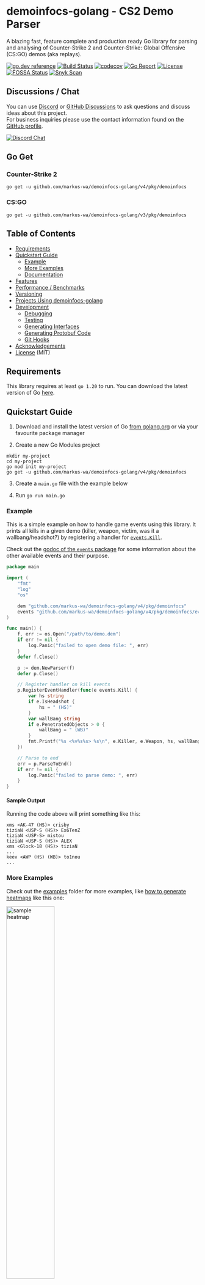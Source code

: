 # demoinfocs-golang - CS2 Demo Parser

A blazing fast, feature complete and production ready Go library for parsing and analysing of Counter-Strike 2 and Counter-Strike: Global Offensive (CS:GO) demos (aka replays).

[![go.dev reference](https://img.shields.io/badge/go.dev-reference-007d9c?logo=go&logoColor=white&style=flat-square)](https://pkg.go.dev/github.com/markus-wa/demoinfocs-golang/v4/pkg/demoinfocs?tab=doc)
[![Build Status](https://img.shields.io/github/actions/workflow/status/markus-wa/demoinfocs-golang/ci.yml?branch=master&style=flat-square)](https://github.com/markus-wa/demoinfocs-golang/actions)
[![codecov](https://img.shields.io/codecov/c/github/markus-wa/demoinfocs-golang?style=flat-square)](https://codecov.io/gh/markus-wa/demoinfocs-golang)
[![Go Report](https://goreportcard.com/badge/github.com/markus-wa/demoinfocs-golang?style=flat-square)](https://goreportcard.com/report/github.com/markus-wa/demoinfocs-golang)
[![License](https://img.shields.io/badge/license-MIT-blue.svg?style=flat-square)](LICENSE.md)
[![FOSSA Status](https://app.fossa.io/api/projects/git%2Bgithub.com%2Fmarkus-wa%2Fdemoinfocs-golang.svg?type=shield)](https://app.fossa.io/projects/git%2Bgithub.com%2Fmarkus-wa%2Fdemoinfocs-golang?ref=badge_shield)
[![Snyk Scan](https://img.shields.io/badge/security%20scan-snyk-blueviolet?style=flat-square)](https://app.snyk.io/org/markus-wa/project/cbd87cca-a903-4553-b677-42f3bb086655)

## Discussions / Chat

You can use [Discord](https://discord.gg/eTVBgKeHnh) or [GitHub Discussions](https://github.com/markus-wa/demoinfocs-golang/discussions) to ask questions and discuss ideas about this project.<br>
For business inquiries please use the contact information found on the [GitHub profile](https://github.com/markus-wa).

[![Discord Chat](https://img.shields.io/discord/901824796302643281?color=%235865F2&label=discord&style=for-the-badge)](https://discord.gg/eTVBgKeHnh)

## Go Get

### Counter-Strike 2

	go get -u github.com/markus-wa/demoinfocs-golang/v4/pkg/demoinfocs

### CS:GO

	go get -u github.com/markus-wa/demoinfocs-golang/v3/pkg/demoinfocs

## Table of Contents

- [Requirements](https://github.com/markus-wa/demoinfocs-golang#requirements)
- [Quickstart Guide](https://github.com/markus-wa/demoinfocs-golang#quickstart-guide)
  - [Example](https://github.com/markus-wa/demoinfocs-golang#example)
  - [More Examples](https://github.com/markus-wa/demoinfocs-golang#more-examples)
  - [Documentation](https://github.com/markus-wa/demoinfocs-golang#documentation)
- [Features](https://github.com/markus-wa/demoinfocs-golang#features)
- [Performance / Benchmarks](https://github.com/markus-wa/demoinfocs-golang#performance--benchmarks)
- [Versioning](https://github.com/markus-wa/demoinfocs-golang#versioning)
- [Projects Using demoinfocs-golang](https://github.com/markus-wa/demoinfocs-golang#projects-using-demoinfocs-golang)
- [Development](https://github.com/markus-wa/demoinfocs-golang#development)
  - [Debugging](https://github.com/markus-wa/demoinfocs-golang#debugging)
  - [Testing](https://github.com/markus-wa/demoinfocs-golang#testing)
  - [Generating Interfaces](https://github.com/markus-wa/demoinfocs-golang#generating-interfaces)
  - [Generating Protobuf Code](https://github.com/markus-wa/demoinfocs-golang#generating-protobuf-code)
  - [Git Hooks](https://github.com/markus-wa/demoinfocs-golang#git-hooks)
- [Acknowledgements](https://github.com/markus-wa/demoinfocs-golang#acknowledgements)
- [License](https://github.com/markus-wa/demoinfocs-golang#license) (MIT)

## Requirements

This library requires at least `go 1.20` to run.
You can download the latest version of Go [here](https://golang.org/).

## Quickstart Guide

1. Download and install the latest version of Go [from golang.org](https://golang.org/dl/) or via your favourite package manager

2. Create a new Go Modules project

```terminal
mkdir my-project
cd my-project
go mod init my-project
go get -u github.com/markus-wa/demoinfocs-golang/v4/pkg/demoinfocs
```

3. Create a `main.go` file with the example below

4. Run `go run main.go`

### Example

This is a simple example on how to handle game events using this library.
It prints all kills in a given demo (killer, weapon, victim, was it a wallbang/headshot?) by registering a handler for [`events.Kill`](https://godoc.org/github.com/markus-wa/demoinfocs-golang/events#Kill).

Check out the [godoc of the `events` package](https://godoc.org/github.com/markus-wa/demoinfocs-golang/events) for some information about the other available events and their purpose.

```go
package main

import (
	"fmt"
	"log"
	"os"

	dem "github.com/markus-wa/demoinfocs-golang/v4/pkg/demoinfocs"
	events "github.com/markus-wa/demoinfocs-golang/v4/pkg/demoinfocs/events"
)

func main() {
	f, err := os.Open("/path/to/demo.dem")
	if err != nil {
		log.Panic("failed to open demo file: ", err)
	}
	defer f.Close()

	p := dem.NewParser(f)
	defer p.Close()

	// Register handler on kill events
	p.RegisterEventHandler(func(e events.Kill) {
		var hs string
		if e.IsHeadshot {
			hs = " (HS)"
		}
		var wallBang string
		if e.PenetratedObjects > 0 {
			wallBang = " (WB)"
		}
		fmt.Printf("%s <%v%s%s> %s\n", e.Killer, e.Weapon, hs, wallBang, e.Victim)
	})

	// Parse to end
	err = p.ParseToEnd()
	if err != nil {
		log.Panic("failed to parse demo: ", err)
	}
}
```

#### Sample Output

Running the code above will print something like this:

```
xms <AK-47 (HS)> crisby
tiziaN <USP-S (HS)> Ex6TenZ
tiziaN <USP-S> mistou
tiziaN <USP-S (HS)> ALEX
xms <Glock-18 (HS)> tiziaN
...
keev <AWP (HS) (WB)> to1nou
...
```

### More Examples

Check out the [examples](examples) folder for more examples, like [how to generate heatmaps](examples/heatmap) like this one:

<img alt="sample heatmap" src="https://raw.githubusercontent.com/markus-wa/demoinfocs-golang/master/examples/heatmap/heatmap.jpg" width="50%">

### Documentation

The full API documentation is available here on [pkg.go.dev](https://pkg.go.dev/github.com/markus-wa/demoinfocs-golang/v4/pkg/demoinfocs).

## Features

* Game events (kills, shots, round starts/ends, footsteps etc.) - [docs](https://pkg.go.dev/github.com/markus-wa/demoinfocs-golang/v4/pkg/demoinfocs/events?tab=doc) / [example](https://github.com/markus-wa/demoinfocs-golang/tree/master/examples/print-events)
* Tracking of game-state (players, teams, grenades, ConVars etc.) - [docs](https://pkg.go.dev/github.com/markus-wa/demoinfocs-golang/v4/pkg/demoinfocs?tab=doc#GameState)
* Grenade projectiles / trajectories - [docs](https://pkg.go.dev/github.com/markus-wa/demoinfocs-golang/v4/pkg/demoinfocs?tab=doc#GameState.GrenadeProjectiles) / [example](https://github.com/markus-wa/demoinfocs-golang/tree/master/examples/nade-trajectories)
* Access to entities, server-classes & data-tables - [docs](https://pkg.go.dev/github.com/markus-wa/demoinfocs-golang/v4/pkg/demoinfocs/sendtables?tab=doc#ServerClasses) / [example](https://github.com/markus-wa/demoinfocs-golang/tree/master/examples/entities)
* Access to all net-messages - [docs](https://pkg.go.dev/github.com/markus-wa/demoinfocs-golang/v4/pkg/demoinfocs?tab=doc#NetMessageCreator) / [example](https://github.com/markus-wa/demoinfocs-golang/tree/master/examples/net-messages)
* Chat & console messages <sup id="achat1">1</sup> - [docs](https://pkg.go.dev/github.com/markus-wa/demoinfocs-golang/v4/pkg/demoinfocs/events?tab=doc#ChatMessage) / [example](https://github.com/markus-wa/demoinfocs-golang/tree/master/examples/print-events)
* Matchmaking ranks (official MM demos only) - [docs](https://pkg.go.dev/github.com/markus-wa/demoinfocs-golang/v4/pkg/demoinfocs/events?tab=doc#RankUpdate)
* Full POV demo support
* Support for encrypted net-messages (if the [decryption key](https://pkg.go.dev/github.com/markus-wa/demoinfocs-golang/v4@master/pkg/demoinfocs#ParserConfig) is provided)
* JavaScript (browser / Node.js) support via WebAssembly - [example](https://github.com/markus-wa/demoinfocs-wasm)
* [Easy debugging via build-flags](#debugging)
* Built with performance & concurrency in mind

1. <small id="f1">In MM demos the chat is encrypted, so [`ParserConfig.NetMessageDecryptionKey`](https://pkg.go.dev/github.com/markus-wa/demoinfocs-golang/v4@master/pkg/demoinfocs#ParserConfig) needs to be set - see also [`MatchInfoDecryptionKey()`](https://pkg.go.dev/github.com/markus-wa/demoinfocs-golang/v4@master/pkg/demoinfocs#MatchInfoDecryptionKey).</small>

## Performance / Benchmarks

Two of the top priorities of this parser are performance and concurrency.

Here are some benchmark results from a system with an Intel i7 6700k CPU and a SSD disk running Windows 10 and a demo with 85'000 frames.

### Overview

|Benchmark|Description|Average Duration|Speed|
|-|-|-|-|
|`BenchmarkConcurrent`|Read and parse 8 demos concurrently|2.06 s (per 8 demos)|~ 1 h 25 min of gameplay per second|
|`BenchmarkDemoInfoCs`|Read demo from drive and parse|0.89 s|~ 25 min of gameplay per second|
|`BenchmarkInMemory`|Read demo from memory and parse|0.88 s|~ 25 min of gameplay per second|

### Raw Output

```
$ go test -run _NONE_ -bench . -benchtime 30s -benchmem -concurrentdemos 8
goos: windows
goarch: amd64
pkg: github.com/markus-wa/demoinfocs-golang
BenchmarkDemoInfoCs-8             50     894500010 ns/op    257610127 B/op    914355 allocs/op
BenchmarkInMemory-8               50     876279984 ns/op    257457271 B/op    914143 allocs/op
BenchmarkConcurrent-8             20    2058303680 ns/op    2059386582 B/op  7313145 allocs/op
--- BENCH: BenchmarkConcurrent-8
    demoinfocs_test.go:315: Running concurrency benchmark with 8 demos
    demoinfocs_test.go:315: Running concurrency benchmark with 8 demos
PASS
ok      github.com/markus-wa/demoinfocs-golang  134.244s
```

## Versioning

We use [SemVer](http://semver.org/) for versioning. For the versions available, see the [tags on this repository](https://github.com/markus-wa/demoinfocs-golang/tags).
There is one caveat however: Beta features - which are marked as such via comments and in release notes - may change in minor releases.

## Services, Projects & Companies Using demoinfocs-golang

- [noesis.gg](https://www.noesis.gg/) - A suite of explorative tools to help you analyze and improve your CS2 performance
- [esportal.com](https://esportal.com/) - An alternative Matchmaking service that aims to provide a friendly environment free from trolls and misbehaving individuals
- [pglesports.com](https://www.pglesports.com/) - Premier eSports tournaments and circuits for massive audiences
- [hltv.org](https://www.hltv.org/) - Leading Counter-Strike site featuring news, demos, pictures, statistics, on-site coverage and more
- [refrag.gg](https://refrag.gg/) - The world's premier CS2 training tool
- [esportslab.gg](https://esportslab.gg/) - Building ML/AI tools for professional esports players
- [scope.gg](https://scope.gg/) - Analytical and advisory service for advanced CS2 players
- [PureSkill.gg](https://pureskill.gg/) - An automated coach to help you get better at CS2
- [cs2lens.com](https://www.cs2lens.com/) - Professional CS2 demo replayer and analysis tool
- [awpy](https://github.com/pnxenopoulos/awpy) - A wrapper for the Golang parser in Python

### CS:GO projects (may no longer work with CS2)

- [cs-demo-minifier](https://github.com/markus-wa/cs-demo-minifier) - Converts demos to JSON, MessagePack and more
- [csgo_spray_pattern_plotter](https://github.com/o40/csgo_spray_pattern_plotter) - A tool to extract and plot spray patterns from CS:GO replays
- [CS:GO Player Skill Prediction](https://drive.google.com/file/d/1JXIB57BA2XBTYVLSy6Xg_5nfL6dWyDmG/view) - Machine learning master thesis by [@quancore](https://github.com/quancore) about predicting player performance
- [csgoverview](https://github.com/Linus4/csgoverview) - A 2D demo replay tool for CS:GO
- [csgo-coach-bug-detector](https://github.com/softarn/csgo-coach-bug-detector) - Detects the abuse of an exploit used by some team coaches in professional matches
- [megaclan3000](https://github.com/megaclan3000/megaclan3000) - A CS:GO stats page for clans with recent matches and player statistics

If your project is using this library feel free to submit a PR or send a message via [Discord](https://discord.gg/eTVBgKeHnh) to be included in the list.

## Useful Tools & Libraries

- [csgo-centrifuge](https://github.com/saiko-tech/csgo-centrifuge) - Get historic radar overview images to make 2D replays & heatmaps accurate on all map versions
- [head-position-model](https://github.com/David-Durst/head-position-model) - Approximate the player's head position (rather than just the camera position)

## Development

### Debugging

You can use the build tag `debugdemoinfocs` to print out debugging information - such as game events or unhandled demo-messages - during the parsing process.<br>

e.g.

    go run -tags debugdemoinfocs examples/print-events/print_events.go -demo example.dem

Side-note: The tag isn't called `debug` to avoid naming conflicts with other libs (and underscores in tags don't work, apparently).

To change the default debugging behavior, Go's `ldflags` parameter can be used. Example for additionally printing out all server-classes with their properties: `-ldflags="-X 'github.com/markus-wa/demoinfocs-golang/v4/pkg/demoinfocs.debugServerClasses=YES'"`.

e.g.

    go run -tags debugdemoinfocs -ldflags="-X 'github.com/markus-wa/demoinfocs-golang/v2/pkg/demoinfocs.debugServerClasses=YES'" examples/print-events/print_events.go -demo example.dem

Check out `debug_on.go` for any other settings that can be changed.

### Testing

#### Unit Tests

For any new features, [Test Driven Development](https://medium.com/@pierreprinetti/test-driven-development-in-go-baeab5adb468) should be practiced where possible.
However, due to some design flaws in some parts of the code it's currently not always practical to do so.

Running unit tests:

    scripts/unit-tests.sh
    # or (identical)
    go test -short ./...

#### Regression Tests

For the full regression suite you will need to download the test demo-set.

Prerequisites:
- [Git LFS](https://git-lfs.github.com) must be installed
- [`7z`](https://www.7-zip.org/) must be in your `PATH` environment variable (`p7zip` or `p7zip-full` package on most Linux distros)

Downloading demos + running regression tests:

    scripts/regression-tests.sh

#### Updating the `default.golden` File

The file [`test/default.golden`](https://github.com/markus-wa/demoinfocs-golang/blob/master/test/default.golden) file contains a serialized output of all expected game events in `test/cs-demos/default.dem`.

If there is a change to game events (new fields etc.) it is necessary to update this file so the regression tests pass.
To update it you can run the following command:

	go test -run TestDemoInfoCs -update

Please don't update the `.golden` file if you are not sure it's required. Maybe the failing CI is just pointing out a regression.

### Generating Interfaces

We generate interfaces such as `GameState` from structs to make it easier to keep docs in synch over structs and interfaces.
For this we use [@vburenin](https://github.com/vburenin)'s [`ifacemaker`](https://github.com/vburenin/ifacemaker) tool.

You can download the latest version [here](https://github.com/vburenin/ifacemaker/releases).
After adding it to your `PATH` you can use `scripts/generate-interfaces.sh` to update interfaces.

### Generating Protobuf Code

Should you need to re-generate the protobuf generated code in the `msg` package, you will need the following tools:

```
go install google.golang.org/protobuf/cmd/protoc-gen-go@latest
```

Make sure both are inside your `PATH` variable.

After installing these use `go generate ./msg` to generate the protobuf code. If you're on Windows you'll need to run go generate from CMD, not Bash.

### Git Hooks

To install some (optional, but quite handy) `pre-commit` and `pre-push` hooks, you can run the following script.

    scripts/git-hooks/link-git-hooks.sh

#### `pre-commit`:
- check if [interfaces have been updated](#generating-interfaces)
- build the code
- run unit tests

#### `pre-push`:
- run regression tests

## Acknowledgements

This library was originally based on <a href="https://github.com/ValveSoftware/csgo-demoinfo" rel="external">Valve's demoinfogo</a> and <a href="https://github.com/StatsHelix/demoinfo" rel="external">SatsHelix's demoinfo</a>.

For Counter-Strike 2, [dotabuff/manta](https://github.com/dotabuff/manta) was an amazing resource for how to parse Source 2 demos and CS2 support would not have been possible without it.<br>
I would also like to specifically thank [@akiver](https://github.com/akiver) & [@LaihoE](https://github.com/LaihoE) for their brilliant help with CS2.

And a very special thanks goes out to all the [⭐contributors⭐](https://github.com/markus-wa/demoinfocs-golang/graphs/contributors)️, be it in the form of PRs, issues or anything else.

Further shoutouts go to:

- [@JuhaKiili](https://github.com/JuhaKiili) for financial contributions in the form of bug bounties
- [@PGL-ESPORTS](https://github.com/PGL-ESPORTS), [@esportalgroup](https://github.com/esportalgroup), [@refrag](https://github.com/refrag) & [@pureskillgg](https://github.com/pureskillgg) for offering past & present consulting work that keeps my lights on

## License

This project is licensed under the [MIT license](LICENSE.md).

[![FOSSA Status](https://app.fossa.io/api/projects/git%2Bgithub.com%2Fmarkus-wa%2Fdemoinfocs-golang.svg?type=large)](https://app.fossa.io/projects/git%2Bgithub.com%2Fmarkus-wa%2Fdemoinfocs-golang?ref=badge_large)
